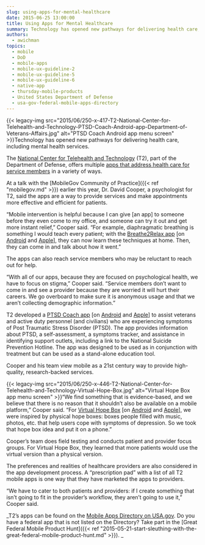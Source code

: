 ```yaml
---
slug: using-apps-for-mental-healthcare
date: 2015-06-25 13:00:00
title: Using Apps for Mental Healthcare
summary: Technology has opened new pathways for delivering health care, including mental health services. The National Center for Telehealth and Technology (T2), part of the Department of Defense, offers multiple apps that address health care for service members in a variety of ways. At a talk with
authors:
  - awichman
topics:
  - mobile
  - DoD
  - mobile-apps
  - mobile-ux-guideline-2
  - mobile-ux-guideline-5
  - mobile-ux-guideline-6
  - native-app
  - thursday-mobile-products
  - United States Department of Defense
  - usa-gov-federal-mobile-apps-directory
---
```


{{< legacy-img src="2015/06/250-x-417-T2-National-Center-for-Telehealth-and-Technology-PTSD-Coach-Android-app-Department-of-Veterans-Affairs.jpg" alt="PTSD Coach Android app menu screen" >}}Technology has opened new pathways for delivering health care, including mental health services.

The [National Center for Telehealth and Technology](http://t2health.dcoe.mil/) (T2), part of the Department of Defense, offers multiple [apps that address health care for service members](http://t2health.dcoe.mil/products/mobile-apps) in a variety of ways.

At a talk with the [MobileGov Community of Practice]({{< ref "mobilegov.md" >}}) earlier this year, Dr. David Cooper, a psychologist for T2, said the apps are a way to provide services and make appointments more effective and efficient for patients.

“Mobile intervention is helpful because I can give [an app] to someone before they even come to my office, and someone can try it out and get more instant relief,” Cooper said. “For example, diaphragmatic breathing is something I would teach every patient; with the [Breathe2Relax app](http://t2health.dcoe.mil/apps/breathe2relax) [on [Android](https://play.google.com/store/apps/details?id=org.t2health.breathe2relax&hl=en) and [Apple](https://itunes.apple.com/us/app/breathe2relax/id425720246?mt=8)], they can now learn these techniques at home. Then, they can come in and talk about how it went.”

The apps can also reach service members who may be reluctant to reach out for help.

“With all of our apps, because they are focused on psychological health, we have to focus on stigma,” Cooper said. “Service members don’t want to come in and see a provider because they are worried it will hurt their careers. We go overboard to make sure it is anonymous usage and that we aren’t collecting demographic information.”

T2 developed a [PTSD Coach app](http://t2health.dcoe.mil/apps/ptsd-coach) [on [Android](https://play.google.com/store/apps/details?id=gov.va.ptsd.ptsdcoach&hl=en) and [Apple](https://itunes.apple.com/us/app/ptsd-coach/id430646302?mt=8)] to assist veterans and active duty personnel (and civilians) who are experiencing symptoms of Post Traumatic Stress Disorder (PTSD). The app provides information about PTSD, a self-assessment, a symptoms tracker, and assistance in identifying support outlets, including a link to the National Suicide Prevention Hotline. The app was designed to be used as in conjunction with treatment but can be used as a stand-alone education tool.

Cooper and his team view mobile as a 21st century way to provide high-quality, research-backed services.

{{< legacy-img src="2015/06/250-x-446-T2-National-Center-for-Telehealth-and-Technology-Virtual-Hope-Box.jpg" alt="Virtual Hope Box app menu screen" >}}“We find something that is evidence-based, and we believe that there is no reason that it shouldn’t also be available on a mobile platform,” Cooper said. “For [Virtual Hope Box](http://t2health.dcoe.mil/apps/virtual-hope-box) [on [Android](https://play.google.com/store/apps/details?id=com.t2.vhb&hl=en) and [Apple](https://itunes.apple.com/us/app/virtual-hope-box/id825099621?mt=8)], we were inspired by physical hope boxes: boxes people filled with music, photos, etc. that help users cope with symptoms of depression. So we took that hope box idea and put it on a phone.”

Cooper’s team does field testing and conducts patient and provider focus groups. For Virtual Hope Box, they learned that more patients would use the virtual version than a physical version.

The preferences and realities of healthcare providers are also considered in the app development process. A “prescription pad” with a list of all T2 mobile apps is one way that they have marketed the apps to providers.

“We have to cater to both patients and providers: if I create something that isn’t going to fit in the provider’s workflow, they aren’t going to use it,” Cooper said.

_T2’s apps can be found on the [Mobile Apps Directory on USA.gov](http://www.usa.gov/mobileapps.shtml). Do you have a federal app that is not listed on the Directory? Take part in the [Great Federal Mobile Product Hunt]({{< ref "2015-05-21-start-sleuthing-with-the-great-federal-mobile-product-hunt.md" >}}).
  _